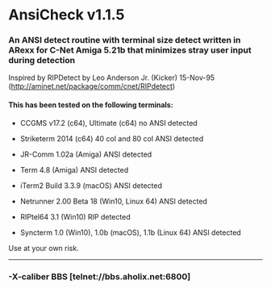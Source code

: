 # AnsiCheck v1.1.5
### An ANSI detect routine with terminal size detect written in ARexx for C-Net Amiga 5.21b that minimizes stray user input during detection 

Inspired by RIPDetect by Leo Anderson Jr. (Kicker) 15-Nov-95 (http://aminet.net/package/comm/cnet/RIPdetect)

#### This has been tested on the following terminals:
* CCGMS v17.2 (c64), Ultimate (c64) no ANSI detected
* Striketerm 2014 (c64) 40 col and 80 col ANSI detected

* JR-Comm 1.02a (Amiga) ANSI detected
* Term 4.8 (Amiga) ANSI detected

* iTerm2 Build 3.3.9 (macOS) ANSI detected
* Netrunner 2.00 Beta 18 (Win10, Linux 64) ANSI detected
* RIPtel64 3.1 (Win10) RIP detected
* Syncterm 1.0 (Win10), 1.0b (macOS), 1.1b (Linux 64) ANSI detected

Use at your own risk. 
**************************************************************************
### -X-caliber BBS   [telnet://bbs.aholix.net:6800]
